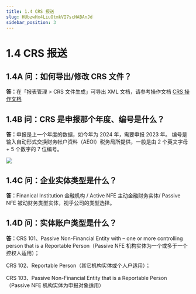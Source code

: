 ```yaml
---
title: 1.4 CRS 报送
slug: HUbzwHx4LiuOtmkVI7scHABAnJd
sidebar_position: 3
---
```



# 1.4 CRS 报送

## 1.4A 问：如何导出/修改 CRS 文件？

<b>答：</b>在「报表管理 &gt; CRS 文件生成」可导出 XML 文档，请参考操作文档 [CRS 操作文档](./Zf8xwz6teiNduAkCSPmcEf1mn4b)


## 1.4B 问：CRS 是申报那个年度、编号是什么？

<b>答：</b>申报是上一个年度的数据，如今年为 2024 年，需要申报 2023 年。
编号是输入自动形式交换财务帐户资料（AEOI）税务局所提供，一般是由 2 个英文字母 + 5 个数字的 7 位编号。

<img src="/assets/Mo0nbouPxoxfL0xBR5IcemPondf.png" src-width="2496" src-height="1084" align="center"/>

## 1.4C 问：企业实体类型是什么？

<b>答：</b>Finanical Institution 金融机构 / Active NFE 主动金融财务实体/ Passive NFE 被动财务类型实体，视乎公司的类型选择。

## 1.4D 问：实体账户类型是什么？

<b>答：</b>CRS 101、Passive Non-Financial Entity with – one or more controlling person that is a Reportable Person（Passive NFE 机构实体为一个或多于一个控权人适用）；

CRS 102、Reportable Person（其它机构实体或个人户适用）；

CRS 103、Passive Non-Financial Entity that is a Reportable Person（Passive NFE 机构实体为申报对象适用）

